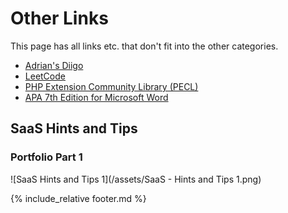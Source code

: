 # Other Links

This page has all links etc. that don't fit into the other categories.

- [Adrian's Diigo](http://diigo.com/user/ady_gould)
- [LeetCode](https://leetcode.com/)
- [PHP Extension Community Library (PECL)](https://pecl.php.net/)
- [APA 7th Edition for Microsoft Word](https://github.com/briankavanaugh/APA-7th-Edition)

## SaaS Hints and Tips
### Portfolio Part 1

![SaaS Hints and Tips 1](/assets/SaaS - Hints and Tips 1.png)






{% include_relative footer.md %}
